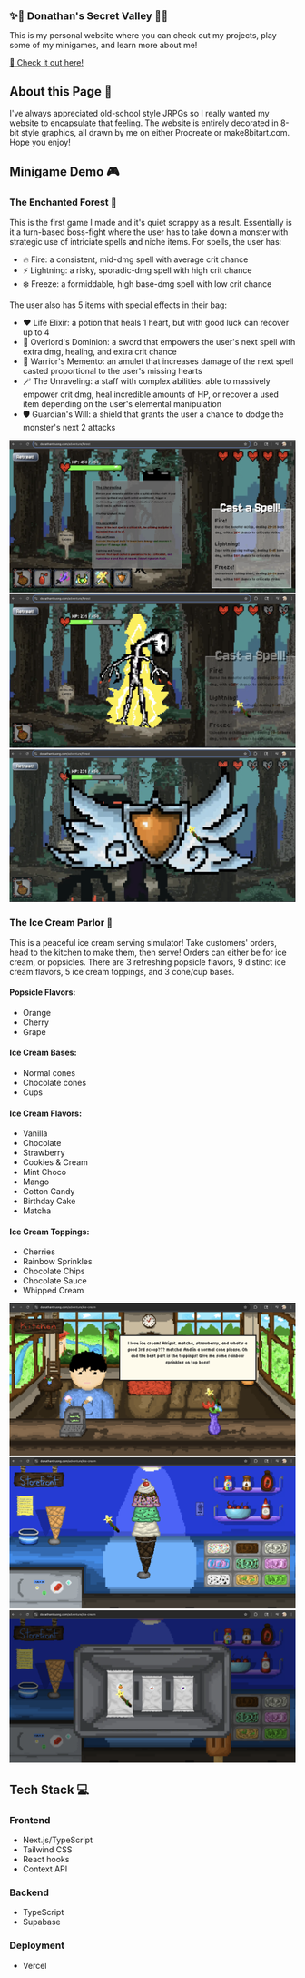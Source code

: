 <h1 style="font-size: 18px;">✨🌿 Donathan's Secret Valley 🌳✨</h1> 
<p> This is my personal website where you can check out my projects, play some of my minigames, and learn more about me!</p>
<a href = "https://donathantruong.com">🔗 Check it out here! </a>

<h2>About this Page 🌺</h2>
<P> I've always appreciated old-school style JRPGs so I really wanted my website to encapsulate that feeling. The website is entirely decorated in 8-bit style graphics, all drawn by me on either Procreate or make8bitart.com. Hope you enjoy!</P>

<h2>Minigame Demo 🎮 </h2>
<h3> The Enchanted Forest 🥀</h3>
<p>This is the first game I made and it's quiet scrappy as a result. Essentially is it a turn-based boss-fight where the user has to take down a monster with strategic use of intriciate spells and niche items. For spells, the user has:</p>
<ul>
  <li> 🔥 Fire: a consistent, mid-dmg spell with average crit chance</li>
  <li> ⚡ Lightning: a risky, sporadic-dmg spell with high crit chance</li>
  <li> ❄️ Freeze: a formiddable, high base-dmg spell with low crit chance</li>
</ul>
<p>The user also has 5 items with special effects in their bag:</p>
<ul>
  <li> ❤️ Life Elixir: a potion that heals 1 heart, but with good luck can recover up to 4</li>
  <li> 👾 Overlord's Dominion: a sword that empowers the user's next spell with extra dmg, healing, and extra crit chance</li>
  <li> 💍 Warrior's Memento: an amulet that increases damage of the next spell casted proportional to the user's missing hearts</li>
  <li> 🪄 The Unraveling: a staff with complex abilities: able to massively empower crit dmg, heal incredible amounts of HP, or recover a used item depending on the user's elemental manipulation </li>
  <li> 🛡️ Guardian's Will: a shield that grants the user a chance to dodge the monster's next 2 attacks</li>
</ul>
<img src = "/public/forest-demo3.png" alt = "forest demo 3"> </img>
  <img src = "/public/forest-demo1.png" alt = "forest demo 1"> </img>
  <img src = "/public/forest-demo2.png" alt = "forest demo 2"> </img>

<h3> The Ice Cream Parlor 🍦</h3>
<p>This is a peaceful ice cream serving simulator! Take customers' orders,  head to the kitchen to make them, then serve! Orders can either be for ice cream, or popsicles. There are 3 refreshing popsicle flavors, 9 distinct ice cream flavors, 5 ice cream toppings, and 3 cone/cup bases. </p>

<h4> Popsicle Flavors: </h4>
<ul>
  <li>Orange</li>
  <li>Cherry</li>
  <li>Grape</li>
</ul>

<h4> Ice Cream Bases: </h4>
<ul>
  <li>Normal cones</li>
  <li>Chocolate cones</li>
  <li>Cups</li>
</ul>

<h4> Ice Cream Flavors: </h4>
<ul>
  <li>Vanilla</li>
  <li>Chocolate</li>
  <li>Strawberry</li>
  <li>Cookies & Cream</li>
  <li>Mint Choco</li>
  <li>Mango</li>
  <li>Cotton Candy</li>
  <li>Birthday Cake</li>
  <li>Matcha</li>
</ul>

<h4> Ice Cream Toppings: </h4>
<ul>
  <li>Cherries</li>
  <li>Rainbow Sprinkles</li>
  <li>Chocolate Chips</li>
  <li>Chocolate Sauce</li>
  <li>Whipped Cream</li>
 
</ul>

<img src = "/public/parlor-demo1.png" alt = "parlor demo 1"> </img>
  <img src = "/public/parlor-demo2.png" alt = "parlor demo 2"> </img>
  <img src = "/public/parlor-demo3.png" alt = "parlor demo 3"> </img>
  





<h2> Tech Stack 💻</h2>
<h3>Frontend</h3>
<ul>
  <li>Next.js/TypeScript</li>
  <li>Tailwind CSS</li>
  <li>React hooks</li>
  <li>Context API</li>
  </ul>
<h3>Backend</h3>
<ul>
  <li>TypeScript</li>
  <li>Supabase</li>
</ul>
<h3>Deployment</h3>
<ul>
  <li>Vercel</li>
</ul>
